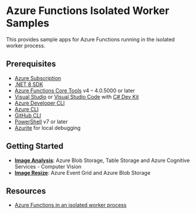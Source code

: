 # Azure Functions Isolated Worker Samples

This provides sample apps for Azure Functions running in the isolated worker process.

## Prerequisites

- [Azure Subscription](https://azure.microsoft.com/free)
- [.NET 8 SDK](https://dotnet.microsoft.com/download/dotnet/8.0)
- [Azure Functions Core Tools](https://docs.microsoft.com/azure/azure-functions/functions-run-local) v4 &ndash; 4.0.5000 or later
- [Visual Studio](https://visualstudio.microsoft.com/vs) or [Visual Studio Code](https://code.visualstudio.com) with [C# Dev Kit](https://marketplace.visualstudio.com/items?itemName=ms-dotnettools.csdevkit)
- [Azure Developer CLI](https://learn.microsoft.com/azure/developer/azure-developer-cli/overview)
- [Azure CLI](https://learn.microsoft.com/cli/azure/what-is-azure-cli)
- [GitHub CLI](https://docs.github.com/github-cli/github-cli/about-github-cli)
- [PowerShell](https://learn.microsoft.com/powershell/scripting/overview) v7 or later
- [Azurite](https://learn.microsoft.com/azure/storage/common/storage-use-azuriteo) for local debugging

## Getting Started

- [**Image Analysis**](./image-analysis): Azure Blob Storage, Table Storage and Azure Cognitive Services - Computer Vision
- [**Image Resize**](./image-resize): Azure Event Grid and Azure Blob Storage

## Resources

- [Azure Functions in an isolated worker process](https://learn.microsoft.com/azure/azure-functions/dotnet-isolated-process-guide)
